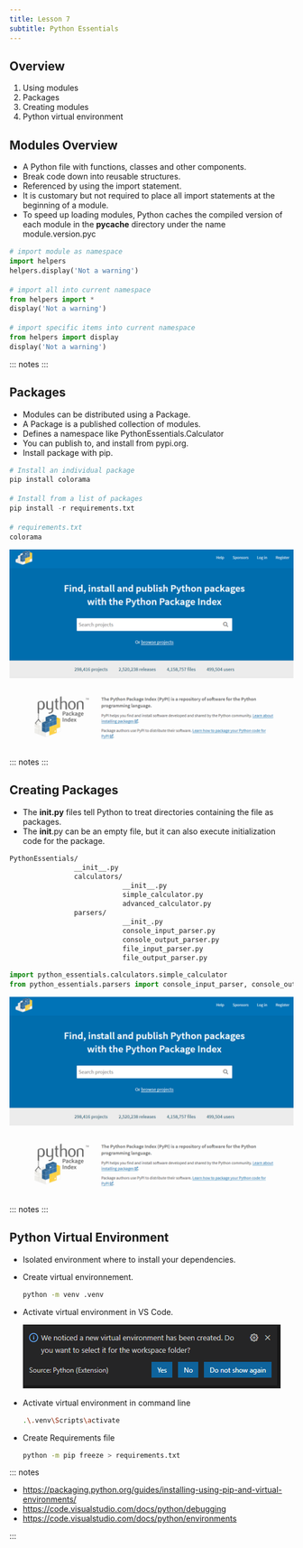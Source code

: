 ```yaml
---
title: Lesson 7
subtitle: Python Essentials
---
```


## Overview

1. Using modules 
1. Packages
1. Creating modules
1. Python virtual environment

## Modules Overview

- A Python file with functions, classes and other components.
- Break code down into reusable structures.
- Referenced by using the import statement.
- It is customary but not required to place all import statements at the beginning of a module.
- To speed up loading modules, Python caches the compiled version of each module in the **__pycache__** directory under the name module.version.pyc


```python
# import module as namespace
import helpers
helpers.display('Not a warning')

# import all into current namespace
from helpers import *
display('Not a warning')

# import specific items into current namespace
from helpers import display
display('Not a warning')
```

::: notes
:::

## Packages

- Modules can be distributed using a Package.
- A Package is a published collection of modules.
- Defines a namespace like PythonEssentials.Calculator
- You can publish to, and install from pypi.org.
- Install package with pip.


```python
# Install an individual package
pip install colorama

# Install from a list of packages
pip install -r requirements.txt

# requirements.txt
colorama
```

![](../media/pypi.png)

::: notes
:::

## Creating Packages

- The **__init__.py** files tell Python to treat directories containing the file as packages.
- The __init__.py can be an empty file, but it can also execute initialization code for the package.

```
PythonEssentials/
                __init__.py
                calculators/
                            __init__.py
                            simple_calculator.py
                            advanced_calculator.py
                parsers/
                            __init_.py
                            console_input_parser.py
                            console_output_parser.py
                            file_input_parser.py
                            file_output_parser.py
```
```python
import python_essentials.calculators.simple_calculator
from python_essentials.parsers import console_input_parser, console_output_parser
```

![](../media/pypi.png)

::: notes
:::

## Python Virtual Environment

- Isolated environment where to install your dependencies.
- Create virtual environnement.

    ```bash
    python -m venv .venv
    ```

- Activate virtual environment in VS Code.

    ![image](../media/ActivatePythonVirtualEnvironment.PNG)

- Activate virtual environment in command line
    ```bash
    .\.venv\Scripts\activate
    ```

- Create Requirements file
    ```bash
    python -m pip freeze > requirements.txt
    ```

::: notes

- https://packaging.python.org/guides/installing-using-pip-and-virtual-environments/
- https://code.visualstudio.com/docs/python/debugging
- https://code.visualstudio.com/docs/python/environments

:::

